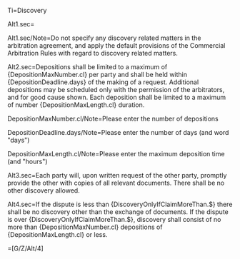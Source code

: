 Ti=Discovery

Alt1.sec=</i>

Alt1.sec/Note=Do not specify any discovery related matters in the arbitration agreement, and apply the default provisions of the Commercial Arbitration Rules with regard to discovery related matters.

Alt2.sec=Depositions shall be limited to a maximum of {DepositionMaxNumber.cl} per party and shall be held within {DepositionDeadline.days} of the making of a request.  Additional depositions may be scheduled only with the permission of the arbitrators, and for good cause shown. Each deposition shall be limited to a maximum of number {DepositionMaxLength.cl} duration.

DepositionMaxNumber.cl/Note=Please enter the number of depositions

DepositionDeadline.days/Note=Please enter the number of days (and word "days")

DepositionMaxLength.cl/Note=Please enter the maximum deposition time (and "hours")

Alt3.sec=Each party will, upon written request of the other party, promptly provide the other with copies of all relevant documents. There shall be no other discovery allowed.

Alt4.sec=If the dispute is less than {DiscoveryOnlyIfClaimMoreThan.$} there shall be no discovery other than the exchange of documents. If the dispute is over {DiscoveryOnlyIfClaimMoreThan.$}, discovery shall consist of no more than {DepositionMaxNumber.cl} depositions of {DepositionMaxLength.cl} or less.

=[G/Z/Alt/4]
